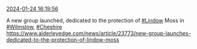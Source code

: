 [2024-01-24 16:19:56](https://mstdn.social/@hill_wanderer/111811834477924894)

A new group launched, dedicated to the protection of <a href="https://mstdn.social/tags/Lindow" class="mention hashtag" rel="tag">#Lindow</a> Moss in <a href="https://mstdn.social/tags/Wilmslow" class="mention hashtag" rel="tag">#Wilmslow</a>, <a href="https://mstdn.social/tags/Cheshire" class="mention hashtag" rel="tag">#Cheshire</a> <a href="https://www.alderleyedge.com/news/article/23773/new-group-launches-dedicated-to-the-protection-of-lindow-moss" target="_blank" rel="nofollow noopener noreferrer" translate="no">https://www.alderleyedge.com/news/article/23773/new-group-launches-dedicated-to-the-protection-of-lindow-moss</a>
